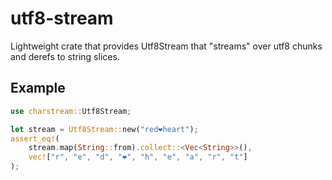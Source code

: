 # utf8-stream

Lightweight crate that provides Utf8Stream that "streams" over utf8
chunks and derefs to string slices.

## Example

```rust
use charstream::Utf8Stream;

let stream = Utf8Stream::new("red❤️heart");
assert_eq!(
    stream.map(String::from).collect::<Vec<String>>(),
    vec!["r", "e", "d", "❤️", "h", "e", "a", "r", "t"]
);
```
